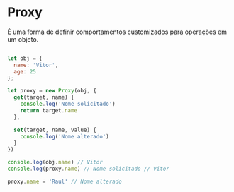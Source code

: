 # Proxy

É uma forma de definir comportamentos customizados para operações em um objeto.

```javascript

let obj = {
  name: 'Vitor',
  age: 25
};

let proxy = new Proxy(obj, { 
  get(target, name) { 
    console.log('Nome solicitado')
    return target.name
  },

  set(target, name, value) {
    console.log('Nome alterado')
  }
})

console.log(obj.name) // Vitor
console.log(proxy.name) // Nome solicitado // Vitor

proxy.name = 'Raul' // Nome alterado

```